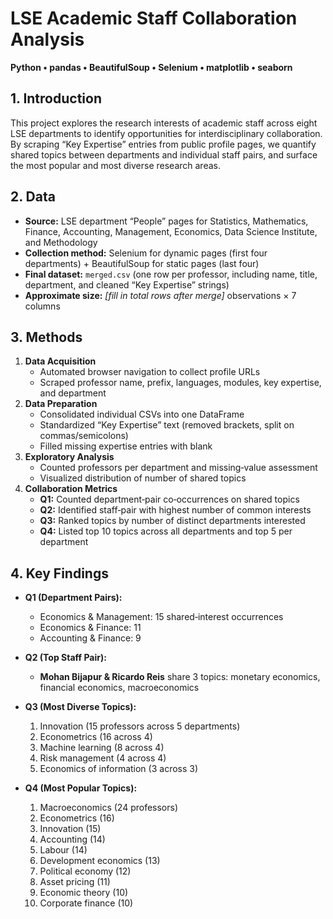 # LSE Academic Staff Collaboration Analysis

**Python • pandas • BeautifulSoup • Selenium • matplotlib • seaborn**

## 1. Introduction

This project explores the research interests of academic staff across eight LSE departments to identify opportunities for interdisciplinary collaboration. By scraping “Key Expertise” entries from public profile pages, we quantify shared topics between departments and individual staff pairs, and surface the most popular and most diverse research areas.

## 2. Data

- **Source:** LSE department “People” pages for Statistics, Mathematics, Finance, Accounting, Management, Economics, Data Science Institute, and Methodology  
- **Collection method:** Selenium for dynamic pages (first four departments) + BeautifulSoup for static pages (last four)  
- **Final dataset:** `merged.csv` (one row per professor, including name, title, department, and cleaned “Key Expertise” strings)  
- **Approximate size:** _[fill in total rows after merge]_ observations × 7 columns

## 3. Methods

1. **Data Acquisition**  
   - Automated browser navigation to collect profile URLs  
   - Scraped professor name, prefix, languages, modules, key expertise, and department  
2. **Data Preparation**  
   - Consolidated individual CSVs into one DataFrame  
   - Standardized “Key Expertise” text (removed brackets, split on commas/semicolons)  
   - Filled missing expertise entries with blank  
3. **Exploratory Analysis**  
   - Counted professors per department and missing‐value assessment  
   - Visualized distribution of number of shared topics  
4. **Collaboration Metrics**  
   - **Q1:** Counted department‐pair co‐occurrences on shared topics  
   - **Q2:** Identified staff‐pair with highest number of common interests  
   - **Q3:** Ranked topics by number of distinct departments interested  
   - **Q4:** Listed top 10 topics across all departments and top 5 per department  

## 4. Key Findings

- **Q1 (Department Pairs):**  
  - Economics & Management: 15 shared‐interest occurrences  
  - Economics & Finance: 11  
  - Accounting & Finance: 9  

- **Q2 (Top Staff Pair):**  
  - **Mohan Bijapur & Ricardo Reis** share 3 topics: monetary economics, financial economics, macroeconomics  

- **Q3 (Most Diverse Topics):**  
  1. Innovation (15 professors across 5 departments)  
  2. Econometrics (16 across 4)  
  3. Machine learning (8 across 4)  
  4. Risk management (4 across 4)  
  5. Economics of information (3 across 3)  

- **Q4 (Most Popular Topics):**  
  1. Macroeconomics (24 professors)  
  2. Econometrics (16)  
  3. Innovation (15)  
  4. Accounting (14)  
  5. Labour (14)  
  6. Development economics (13)  
  7. Political economy (12)  
  8. Asset pricing (11)  
  9. Economic theory (10)  
  10. Corporate finance (10)
